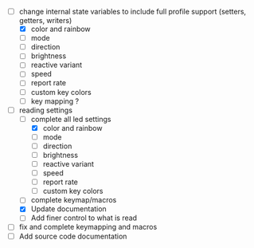 - [ ] change internal state variables to include full profile support (setters, getters, writers)
	- [x] color and rainbow
	- [ ] mode
	- [ ] direction
	- [ ] brightness
	- [ ] reactive variant
	- [ ] speed
	- [ ] report rate
	- [ ] custom key colors
	- [ ] key mapping ?
- [ ] reading settings
	- [ ] complete all led settings
		- [x] color and rainbow
		- [ ] mode
		- [ ] direction
		- [ ] brightness
		- [ ] reactive variant
		- [ ] speed
		- [ ] report rate
		- [ ] custom key colors
	- [ ] complete keymap/macros
	- [x] Update documentation
	- [ ] Add finer control to what is read
- [ ] fix and complete keymapping and macros
- [ ] Add source code documentation
